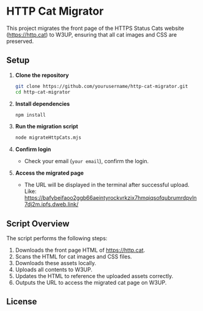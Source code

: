 # HTTP Cat Migrator

This project migrates the front page of the HTTPS Status Cats website (https://http.cat) to W3UP, ensuring that all cat images and CSS are preserved.

## Setup

1. **Clone the repository**
    ```bash
    git clone https://github.com/yourusername/http-cat-migrator.git
    cd http-cat-migrator
    ```

2. **Install dependencies**
    ```bash
    npm install
    ```

3. **Run the migration script**
    ```bash
    node migrateHttpCats.mjs
    ```

4. **Confirm login**
    - Check your email (`your email`), confirm the login.

5. **Access the migrated page**
    - The URL will be displayed in the terminal after successful upload.
    Like: https://bafybeifaoo2ggb66aeintyrockvrkzix7hmqiqsofqubrumrdpvln7dj2m.ipfs.dweb.link/

## Script Overview

The script performs the following steps:
1. Downloads the front page HTML of https://http.cat.
2. Scans the HTML for cat images and CSS files.
3. Downloads these assets locally.
4. Uploads all contents to W3UP.
5. Updates the HTML to reference the uploaded assets correctly.
6. Outputs the URL to access the migrated cat page on W3UP.

## License

